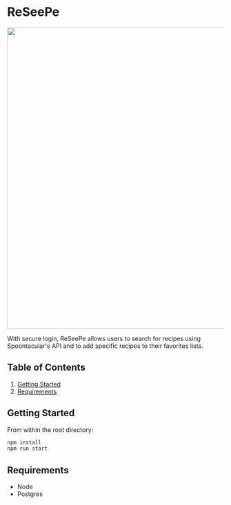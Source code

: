 # ReSeePe
<p align='center'>
  <img src="https://github.com/wangsterj/ReSeePe/blob/master/reseepe-demo.gif" width="700px" align="center"/>
</p>   

With secure login, ReSeePe allows users to search for recipes using Spoontacular's API and to add specific recipes to their favorites lists.

## Table of Contents

1. [Getting Started](#getting-started)
2. [Requirements](#requirements)

## Getting Started


From within the root directory:

```sh
npm install
npm run start
```

## Requirements

- Node 
- Postgres
